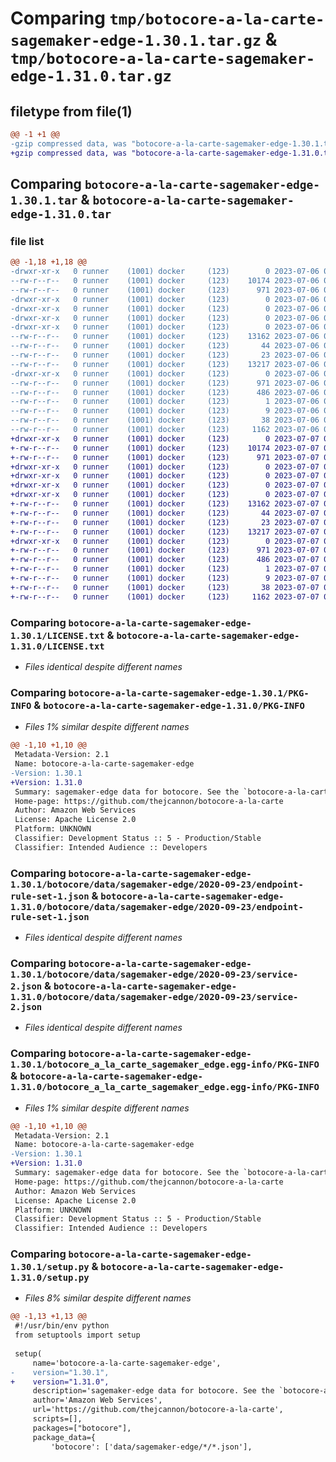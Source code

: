 # Comparing `tmp/botocore-a-la-carte-sagemaker-edge-1.30.1.tar.gz` & `tmp/botocore-a-la-carte-sagemaker-edge-1.31.0.tar.gz`

## filetype from file(1)

```diff
@@ -1 +1 @@
-gzip compressed data, was "botocore-a-la-carte-sagemaker-edge-1.30.1.tar", last modified: Thu Jul  6 01:45:30 2023, max compression
+gzip compressed data, was "botocore-a-la-carte-sagemaker-edge-1.31.0.tar", last modified: Fri Jul  7 01:44:23 2023, max compression
```

## Comparing `botocore-a-la-carte-sagemaker-edge-1.30.1.tar` & `botocore-a-la-carte-sagemaker-edge-1.31.0.tar`

### file list

```diff
@@ -1,18 +1,18 @@
-drwxr-xr-x   0 runner    (1001) docker     (123)        0 2023-07-06 01:45:30.115193 botocore-a-la-carte-sagemaker-edge-1.30.1/
--rw-r--r--   0 runner    (1001) docker     (123)    10174 2023-07-06 01:45:29.000000 botocore-a-la-carte-sagemaker-edge-1.30.1/LICENSE.txt
--rw-r--r--   0 runner    (1001) docker     (123)      971 2023-07-06 01:45:30.115193 botocore-a-la-carte-sagemaker-edge-1.30.1/PKG-INFO
-drwxr-xr-x   0 runner    (1001) docker     (123)        0 2023-07-06 01:45:30.115193 botocore-a-la-carte-sagemaker-edge-1.30.1/botocore/
-drwxr-xr-x   0 runner    (1001) docker     (123)        0 2023-07-06 01:45:30.115193 botocore-a-la-carte-sagemaker-edge-1.30.1/botocore/data/
-drwxr-xr-x   0 runner    (1001) docker     (123)        0 2023-07-06 01:45:30.115193 botocore-a-la-carte-sagemaker-edge-1.30.1/botocore/data/sagemaker-edge/
-drwxr-xr-x   0 runner    (1001) docker     (123)        0 2023-07-06 01:45:30.115193 botocore-a-la-carte-sagemaker-edge-1.30.1/botocore/data/sagemaker-edge/2020-09-23/
--rw-r--r--   0 runner    (1001) docker     (123)    13162 2023-07-06 01:44:40.000000 botocore-a-la-carte-sagemaker-edge-1.30.1/botocore/data/sagemaker-edge/2020-09-23/endpoint-rule-set-1.json
--rw-r--r--   0 runner    (1001) docker     (123)       44 2023-07-06 01:44:40.000000 botocore-a-la-carte-sagemaker-edge-1.30.1/botocore/data/sagemaker-edge/2020-09-23/examples-1.json
--rw-r--r--   0 runner    (1001) docker     (123)       23 2023-07-06 01:44:40.000000 botocore-a-la-carte-sagemaker-edge-1.30.1/botocore/data/sagemaker-edge/2020-09-23/paginators-1.json
--rw-r--r--   0 runner    (1001) docker     (123)    13217 2023-07-06 01:44:40.000000 botocore-a-la-carte-sagemaker-edge-1.30.1/botocore/data/sagemaker-edge/2020-09-23/service-2.json
-drwxr-xr-x   0 runner    (1001) docker     (123)        0 2023-07-06 01:45:30.115193 botocore-a-la-carte-sagemaker-edge-1.30.1/botocore_a_la_carte_sagemaker_edge.egg-info/
--rw-r--r--   0 runner    (1001) docker     (123)      971 2023-07-06 01:45:30.000000 botocore-a-la-carte-sagemaker-edge-1.30.1/botocore_a_la_carte_sagemaker_edge.egg-info/PKG-INFO
--rw-r--r--   0 runner    (1001) docker     (123)      486 2023-07-06 01:45:30.000000 botocore-a-la-carte-sagemaker-edge-1.30.1/botocore_a_la_carte_sagemaker_edge.egg-info/SOURCES.txt
--rw-r--r--   0 runner    (1001) docker     (123)        1 2023-07-06 01:45:30.000000 botocore-a-la-carte-sagemaker-edge-1.30.1/botocore_a_la_carte_sagemaker_edge.egg-info/dependency_links.txt
--rw-r--r--   0 runner    (1001) docker     (123)        9 2023-07-06 01:45:30.000000 botocore-a-la-carte-sagemaker-edge-1.30.1/botocore_a_la_carte_sagemaker_edge.egg-info/top_level.txt
--rw-r--r--   0 runner    (1001) docker     (123)       38 2023-07-06 01:45:30.115193 botocore-a-la-carte-sagemaker-edge-1.30.1/setup.cfg
--rw-r--r--   0 runner    (1001) docker     (123)     1162 2023-07-06 01:45:29.000000 botocore-a-la-carte-sagemaker-edge-1.30.1/setup.py
+drwxr-xr-x   0 runner    (1001) docker     (123)        0 2023-07-07 01:44:23.103716 botocore-a-la-carte-sagemaker-edge-1.31.0/
+-rw-r--r--   0 runner    (1001) docker     (123)    10174 2023-07-07 01:44:22.000000 botocore-a-la-carte-sagemaker-edge-1.31.0/LICENSE.txt
+-rw-r--r--   0 runner    (1001) docker     (123)      971 2023-07-07 01:44:23.103716 botocore-a-la-carte-sagemaker-edge-1.31.0/PKG-INFO
+drwxr-xr-x   0 runner    (1001) docker     (123)        0 2023-07-07 01:44:23.103716 botocore-a-la-carte-sagemaker-edge-1.31.0/botocore/
+drwxr-xr-x   0 runner    (1001) docker     (123)        0 2023-07-07 01:44:23.103716 botocore-a-la-carte-sagemaker-edge-1.31.0/botocore/data/
+drwxr-xr-x   0 runner    (1001) docker     (123)        0 2023-07-07 01:44:23.103716 botocore-a-la-carte-sagemaker-edge-1.31.0/botocore/data/sagemaker-edge/
+drwxr-xr-x   0 runner    (1001) docker     (123)        0 2023-07-07 01:44:23.103716 botocore-a-la-carte-sagemaker-edge-1.31.0/botocore/data/sagemaker-edge/2020-09-23/
+-rw-r--r--   0 runner    (1001) docker     (123)    13162 2023-07-07 01:43:28.000000 botocore-a-la-carte-sagemaker-edge-1.31.0/botocore/data/sagemaker-edge/2020-09-23/endpoint-rule-set-1.json
+-rw-r--r--   0 runner    (1001) docker     (123)       44 2023-07-07 01:43:28.000000 botocore-a-la-carte-sagemaker-edge-1.31.0/botocore/data/sagemaker-edge/2020-09-23/examples-1.json
+-rw-r--r--   0 runner    (1001) docker     (123)       23 2023-07-07 01:43:28.000000 botocore-a-la-carte-sagemaker-edge-1.31.0/botocore/data/sagemaker-edge/2020-09-23/paginators-1.json
+-rw-r--r--   0 runner    (1001) docker     (123)    13217 2023-07-07 01:43:28.000000 botocore-a-la-carte-sagemaker-edge-1.31.0/botocore/data/sagemaker-edge/2020-09-23/service-2.json
+drwxr-xr-x   0 runner    (1001) docker     (123)        0 2023-07-07 01:44:23.103716 botocore-a-la-carte-sagemaker-edge-1.31.0/botocore_a_la_carte_sagemaker_edge.egg-info/
+-rw-r--r--   0 runner    (1001) docker     (123)      971 2023-07-07 01:44:23.000000 botocore-a-la-carte-sagemaker-edge-1.31.0/botocore_a_la_carte_sagemaker_edge.egg-info/PKG-INFO
+-rw-r--r--   0 runner    (1001) docker     (123)      486 2023-07-07 01:44:23.000000 botocore-a-la-carte-sagemaker-edge-1.31.0/botocore_a_la_carte_sagemaker_edge.egg-info/SOURCES.txt
+-rw-r--r--   0 runner    (1001) docker     (123)        1 2023-07-07 01:44:23.000000 botocore-a-la-carte-sagemaker-edge-1.31.0/botocore_a_la_carte_sagemaker_edge.egg-info/dependency_links.txt
+-rw-r--r--   0 runner    (1001) docker     (123)        9 2023-07-07 01:44:23.000000 botocore-a-la-carte-sagemaker-edge-1.31.0/botocore_a_la_carte_sagemaker_edge.egg-info/top_level.txt
+-rw-r--r--   0 runner    (1001) docker     (123)       38 2023-07-07 01:44:23.103716 botocore-a-la-carte-sagemaker-edge-1.31.0/setup.cfg
+-rw-r--r--   0 runner    (1001) docker     (123)     1162 2023-07-07 01:44:22.000000 botocore-a-la-carte-sagemaker-edge-1.31.0/setup.py
```

### Comparing `botocore-a-la-carte-sagemaker-edge-1.30.1/LICENSE.txt` & `botocore-a-la-carte-sagemaker-edge-1.31.0/LICENSE.txt`

 * *Files identical despite different names*

### Comparing `botocore-a-la-carte-sagemaker-edge-1.30.1/PKG-INFO` & `botocore-a-la-carte-sagemaker-edge-1.31.0/PKG-INFO`

 * *Files 1% similar despite different names*

```diff
@@ -1,10 +1,10 @@
 Metadata-Version: 2.1
 Name: botocore-a-la-carte-sagemaker-edge
-Version: 1.30.1
+Version: 1.31.0
 Summary: sagemaker-edge data for botocore. See the `botocore-a-la-carte` package for more info.
 Home-page: https://github.com/thejcannon/botocore-a-la-carte
 Author: Amazon Web Services
 License: Apache License 2.0
 Platform: UNKNOWN
 Classifier: Development Status :: 5 - Production/Stable
 Classifier: Intended Audience :: Developers
```

### Comparing `botocore-a-la-carte-sagemaker-edge-1.30.1/botocore/data/sagemaker-edge/2020-09-23/endpoint-rule-set-1.json` & `botocore-a-la-carte-sagemaker-edge-1.31.0/botocore/data/sagemaker-edge/2020-09-23/endpoint-rule-set-1.json`

 * *Files identical despite different names*

### Comparing `botocore-a-la-carte-sagemaker-edge-1.30.1/botocore/data/sagemaker-edge/2020-09-23/service-2.json` & `botocore-a-la-carte-sagemaker-edge-1.31.0/botocore/data/sagemaker-edge/2020-09-23/service-2.json`

 * *Files identical despite different names*

### Comparing `botocore-a-la-carte-sagemaker-edge-1.30.1/botocore_a_la_carte_sagemaker_edge.egg-info/PKG-INFO` & `botocore-a-la-carte-sagemaker-edge-1.31.0/botocore_a_la_carte_sagemaker_edge.egg-info/PKG-INFO`

 * *Files 1% similar despite different names*

```diff
@@ -1,10 +1,10 @@
 Metadata-Version: 2.1
 Name: botocore-a-la-carte-sagemaker-edge
-Version: 1.30.1
+Version: 1.31.0
 Summary: sagemaker-edge data for botocore. See the `botocore-a-la-carte` package for more info.
 Home-page: https://github.com/thejcannon/botocore-a-la-carte
 Author: Amazon Web Services
 License: Apache License 2.0
 Platform: UNKNOWN
 Classifier: Development Status :: 5 - Production/Stable
 Classifier: Intended Audience :: Developers
```

### Comparing `botocore-a-la-carte-sagemaker-edge-1.30.1/setup.py` & `botocore-a-la-carte-sagemaker-edge-1.31.0/setup.py`

 * *Files 8% similar despite different names*

```diff
@@ -1,13 +1,13 @@
 #!/usr/bin/env python
 from setuptools import setup
 
 setup(
     name='botocore-a-la-carte-sagemaker-edge',
-    version="1.30.1",
+    version="1.31.0",
     description='sagemaker-edge data for botocore. See the `botocore-a-la-carte` package for more info.',
     author='Amazon Web Services',
     url='https://github.com/thejcannon/botocore-a-la-carte',
     scripts=[],
     packages=["botocore"],
     package_data={
         'botocore': ['data/sagemaker-edge/*/*.json'],
```

